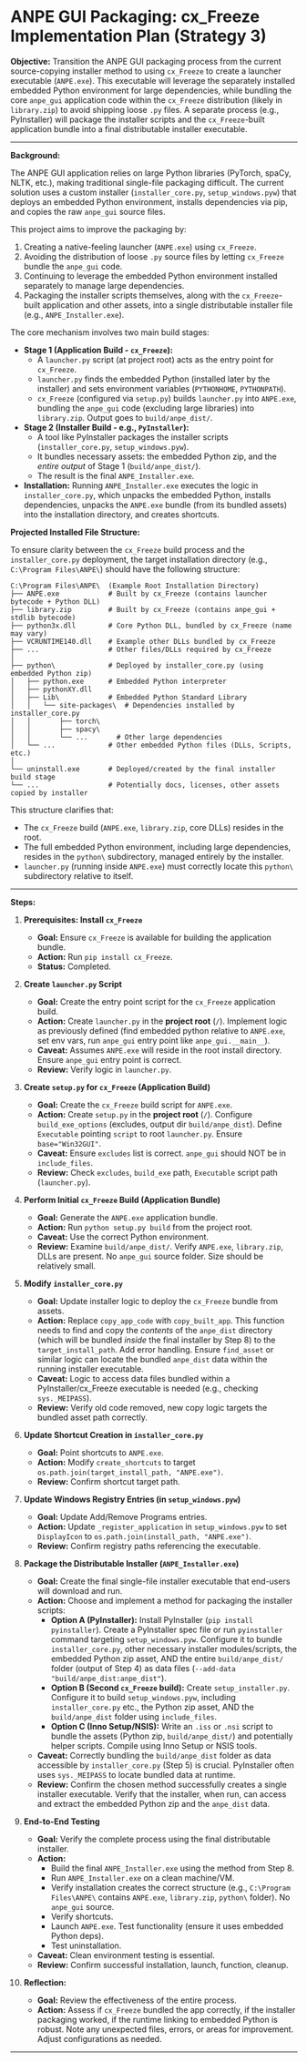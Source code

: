 # ANPE GUI Packaging: cx_Freeze Implementation Plan (Strategy 3)

**Objective:** Transition the ANPE GUI packaging process from the current source-copying installer method to using `cx_Freeze` to create a launcher executable (`ANPE.exe`). This executable will leverage the separately installed embedded Python environment for large dependencies, while bundling the core `anpe_gui` application code within the `cx_Freeze` distribution (likely in `library.zip`) to avoid shipping loose `.py` files. A separate process (e.g., PyInstaller) will package the installer scripts and the `cx_Freeze`-built application bundle into a final distributable installer executable.

---

**Background:**

The ANPE GUI application relies on large Python libraries (PyTorch, spaCy, NLTK, etc.), making traditional single-file packaging difficult. The current solution uses a custom installer (`installer_core.py`, `setup_windows.pyw`) that deploys an embedded Python environment, installs dependencies via pip, and copies the raw `anpe_gui` source files.

This project aims to improve the packaging by:
1.  Creating a native-feeling launcher (`ANPE.exe`) using `cx_Freeze`.
2.  Avoiding the distribution of loose `.py` source files by letting `cx_Freeze` bundle the `anpe_gui` code.
3.  Continuing to leverage the embedded Python environment installed separately to manage large dependencies.
4.  Packaging the installer scripts themselves, along with the `cx_Freeze`-built application and other assets, into a single distributable installer file (e.g., `ANPE_Installer.exe`).

The core mechanism involves two main build stages:
*   **Stage 1 (Application Build - `cx_Freeze`):**
    *   A `launcher.py` script (at project root) acts as the entry point for `cx_Freeze`.
    *   `launcher.py` finds the embedded Python (installed later by the installer) and sets environment variables (`PYTHONHOME`, `PYTHONPATH`).
    *   `cx_Freeze` (configured via `setup.py`) builds `launcher.py` into `ANPE.exe`, bundling the `anpe_gui` code (excluding large libraries) into `library.zip`. Output goes to `build/anpe_dist/`.
*   **Stage 2 (Installer Build - e.g., `PyInstaller`):**
    *   A tool like PyInstaller packages the installer scripts (`installer_core.py`, `setup_windows.pyw`).
    *   It bundles necessary assets: the embedded Python zip, and the *entire output* of Stage 1 (`build/anpe_dist/`).
    *   The result is the final `ANPE_Installer.exe`.
*   **Installation:** Running `ANPE_Installer.exe` executes the logic in `installer_core.py`, which unpacks the embedded Python, installs dependencies, unpacks the `ANPE.exe` bundle (from its bundled assets) into the installation directory, and creates shortcuts.

**Projected Installed File Structure:**

To ensure clarity between the `cx_Freeze` build process and the `installer_core.py` deployment, the target installation directory (e.g., `C:\Program Files\ANPE\`) should have the following structure:

```
C:\Program Files\ANPE\  (Example Root Installation Directory)
├── ANPE.exe            # Built by cx_Freeze (contains launcher bytecode + Python DLL)
├── library.zip         # Built by cx_Freeze (contains anpe_gui + stdlib bytecode)
├── python3x.dll        # Core Python DLL, bundled by cx_Freeze (name may vary)
├── VCRUNTIME140.dll    # Example other DLLs bundled by cx_Freeze
├── ...                 # Other files/DLLs required by cx_Freeze
│
├── python\             # Deployed by installer_core.py (using embedded Python zip)
│   ├── python.exe      # Embedded Python interpreter
│   ├── pythonXY.dll
│   ├── Lib\            # Embedded Python Standard Library
│   │   └── site-packages\  # Dependencies installed by installer_core.py
│   │       ├── torch\
│   │       ├── spacy\
│   │       └── ...       # Other large dependencies
│   └── ...             # Other embedded Python files (DLLs, Scripts, etc.)
│
└── uninstall.exe       # Deployed/created by the final installer build stage
└── ...                 # Potentially docs, licenses, other assets copied by installer
```

This structure clarifies that:
*   The `cx_Freeze` build (`ANPE.exe`, `library.zip`, core DLLs) resides in the root.
*   The full embedded Python environment, including large dependencies, resides in the `python\` subdirectory, managed entirely by the installer.
*   `launcher.py` (running inside `ANPE.exe`) must correctly locate this `python\` subdirectory relative to itself.

---

**Steps:**

1.  **Prerequisites: Install `cx_Freeze`**
    *   **Goal:** Ensure `cx_Freeze` is available for building the application bundle.
    *   **Action:** Run `pip install cx_Freeze`.
    *   **Status:** Completed.

2.  **Create `launcher.py` Script**
    *   **Goal:** Create the entry point script for the `cx_Freeze` application build.
    *   **Action:** Create `launcher.py` in the **project root** (`/`). Implement logic as previously defined (find embedded python relative to `ANPE.exe`, set env vars, run `anpe_gui` entry point like `anpe_gui.__main__`).
    *   **Caveat:** Assumes `ANPE.exe` will reside in the root install directory. Ensure `anpe_gui` entry point is correct.
    *   **Review:** Verify logic in `launcher.py`.

3.  **Create `setup.py` for `cx_Freeze` (Application Build)**
    *   **Goal:** Create the `cx_Freeze` build script for `ANPE.exe`.
    *   **Action:** Create `setup.py` in the **project root** (`/`). Configure `build_exe_options` (excludes, output dir `build/anpe_dist`). Define `Executable` pointing `script` to root `launcher.py`. Ensure `base="Win32GUI"`.
    *   **Caveat:** Ensure `excludes` list is correct. `anpe_gui` should NOT be in `include_files`.
    *   **Review:** Check `excludes`, `build_exe` path, `Executable` script path (`launcher.py`).

4.  **Perform Initial `cx_Freeze` Build (Application Bundle)**
    *   **Goal:** Generate the `ANPE.exe` application bundle.
    *   **Action:** Run `python setup.py build` from the project root.
    *   **Caveat:** Use the correct Python environment.
    *   **Review:** Examine `build/anpe_dist/`. Verify `ANPE.exe`, `library.zip`, DLLs are present. No `anpe_gui` source folder. Size should be relatively small.

5.  **Modify `installer_core.py`**
    *   **Goal:** Update installer logic to deploy the `cx_Freeze` bundle from assets.
    *   **Action:** Replace `copy_app_code` with `copy_built_app`. This function needs to find and copy the *contents* of the `anpe_dist` directory (which will be bundled *inside* the final installer by Step 8) to the `target_install_path`. Add error handling. Ensure `find_asset` or similar logic can locate the bundled `anpe_dist` data within the running installer executable.
    *   **Caveat:** Logic to access data files bundled within a PyInstaller/cx_Freeze executable is needed (e.g., checking `sys._MEIPASS`).
    *   **Review:** Verify old code removed, new copy logic targets the bundled asset path correctly.

6.  **Update Shortcut Creation in `installer_core.py`**
    *   **Goal:** Point shortcuts to `ANPE.exe`.
    *   **Action:** Modify `create_shortcuts` to target `os.path.join(target_install_path, "ANPE.exe")`.
    *   **Review:** Confirm shortcut target path.

7.  **Update Windows Registry Entries (in `setup_windows.pyw`)**
    *   **Goal:** Update Add/Remove Programs entries.
    *   **Action:** Update `_register_application` in `setup_windows.pyw` to set `DisplayIcon` to `os.path.join(install_path, "ANPE.exe")`.
    *   **Review:** Confirm registry paths referencing the executable.

8.  **Package the Distributable Installer (`ANPE_Installer.exe`)**
    *   **Goal:** Create the final single-file installer executable that end-users will download and run.
    *   **Action:** Choose and implement a method for packaging the installer scripts:
        *   **Option A (PyInstaller):** Install PyInstaller (`pip install pyinstaller`). Create a PyInstaller spec file or run `pyinstaller` command targeting `setup_windows.pyw`. Configure it to bundle `installer_core.py`, other necessary installer modules/scripts, the embedded Python zip asset, AND the entire `build/anpe_dist/` folder (output of Step 4) as data files (`--add-data "build/anpe_dist:anpe_dist"`).
        *   **Option B (Second `cx_Freeze` build):** Create `setup_installer.py`. Configure it to build `setup_windows.pyw`, including `installer_core.py` etc., the Python zip asset, AND the `build/anpe_dist` folder using `include_files`.
        *   **Option C (Inno Setup/NSIS):** Write an `.iss` or `.nsi` script to bundle the assets (Python zip, `build/anpe_dist/`) and potentially helper scripts. Compile using Inno Setup or NSIS tools.
    *   **Caveat:** Correctly bundling the `build/anpe_dist` folder as data accessible by `installer_core.py` (Step 5) is crucial. PyInstaller often uses `sys._MEIPASS` to locate bundled data at runtime.
    *   **Review:** Confirm the chosen method successfully creates a single installer executable. Verify that the installer, when run, can access and extract the embedded Python zip and the `anpe_dist` data.

9.  **End-to-End Testing**
    *   **Goal:** Verify the complete process using the final distributable installer.
    *   **Action:**
        *   Build the final `ANPE_Installer.exe` using the method from Step 8.
        *   Run `ANPE_Installer.exe` on a clean machine/VM.
        *   Verify installation creates the correct structure (e.g., `C:\Program Files\ANPE\` contains `ANPE.exe`, `library.zip`, `python\` folder). No `anpe_gui` source.
        *   Verify shortcuts.
        *   Launch `ANPE.exe`. Test functionality (ensure it uses embedded Python deps).
        *   Test uninstallation.
    *   **Caveat:** Clean environment testing is essential.
    *   **Review:** Confirm successful installation, launch, function, cleanup.

10. **Reflection:**
    *   **Goal:** Review the effectiveness of the entire process.
    *   **Action:** Assess if `cx_Freeze` bundled the app correctly, if the installer packaging worked, if the runtime linking to embedded Python is robust. Note any unexpected files, errors, or areas for improvement. Adjust configurations as needed.

--- 